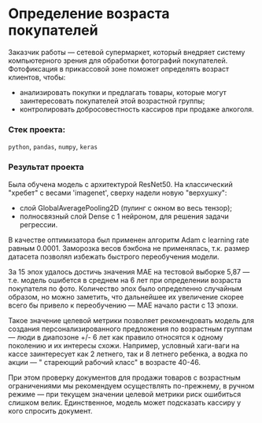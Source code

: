 # Определение возраста покупателей
Заказчик работы — сетевой супермаркет, который внедряет систему компьютерного зрения для обработки фотографий покупателей. Фотофиксация в прикассовой зоне поможет определять возраст клиентов, чтобы:

- анализировать покупки и предлагать товары, которые могут заинтересовать покупателей этой возрастной группы;
- контролировать добросовестность кассиров при продаже алкоголя.
### Стек проекта:
`python`, `pandas`, `numpy`, `keras`
### Результат проекта
Была обучена модель с архитектурой ResNet50. На классический "хребет" с весами 'imagenet', сверху надели новую "верхушку":

- слой GlobalAveragePooling2D (пулинг с окном во весь тензор);
- полносвязный слой Dense c 1 нейроном, для решения задачи регрессии.

В качестве оптимизатора был применен алгоритм Adam с learning rate равным 0.0001. Заморозка весов бэкбона не применялась, т.к. размер датасета позволял избежать быстрого переобучения модели.

За 15 эпох удалось достичь значения MAE на тестовой выборке 5,87 — т.е. модель ошибется в среднем на 6 лет при определении возраста покупателя по фото. Количество эпох было определенно случайным образом, но можно заметить, что дальнейшее их увеличение скорее всего бы привело к переобучению — MAE начало расти с 13 эпохи.

Такое значение целевой метрики позволяет рекомендовать модель для создания персонализированного предложения по возрастным группам — люди в диапозоне +/- 6 лет как правило относятся к одному поколению и их интересы схожи. Например, условный хаги-ваги на кассе заинтересует как 2 летнего, так и 8 летнего ребенка, а водка по акции — " стареющий рабочий класс" в возрасте 40-46.

При этом проверку документов для продажи товаров с возрастным ограничениями мы рекомендуем осуществлять по-прежнему, в ручном режиме — при текущем значении целевой метрики риск ошибиться слишком велик. Единственное, модель может подсказать кассиру у кого спросить документ.
